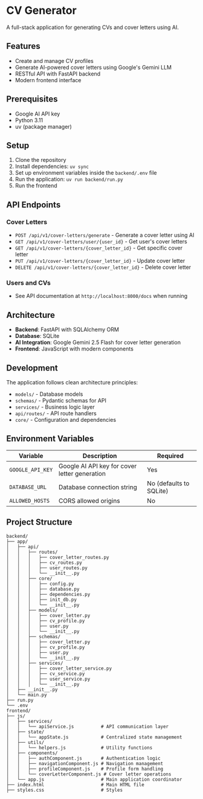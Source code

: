 # CV Generator

A full-stack application for generating CVs and cover letters using AI.

## Features

- Create and manage CV profiles
- Generate AI-powered cover letters using Google's Gemini LLM
- RESTful API with FastAPI backend
- Modern frontend interface

## Prerequisites

- Google AI API key
- Python 3.11
- uv (package manager)

## Setup

1. Clone the repository
2. Install dependencies: `uv sync`
3. Set up environment variables inside the `backend/.env` file
4. Run the application: `uv run backend/run.py`
5. Run the frontend

## API Endpoints

### Cover Letters

- `POST /api/v1/cover-letters/generate` - Generate a cover letter using AI
- `GET /api/v1/cover-letters/user/{user_id}` - Get user's cover letters
- `GET /api/v1/cover-letters/{cover_letter_id}` - Get specific cover letter
- `PUT /api/v1/cover-letters/{cover_letter_id}` - Update cover letter
- `DELETE /api/v1/cover-letters/{cover_letter_id}` - Delete cover letter

### Users and CVs

- See API documentation at `http://localhost:8000/docs` when running

## Architecture

- **Backend**: FastAPI with SQLAlchemy ORM
- **Database**: SQLite
- **AI Integration**: Google Gemini 2.5 Flash for cover letter generation
- **Frontend**: JavaScript with modern components

## Development

The application follows clean architecture principles:

- `models/` - Database models
- `schemas/` - Pydantic schemas for API
- `services/` - Business logic layer
- `api/routes/` - API route handlers
- `core/` - Configuration and dependencies

## Environment Variables

| Variable | Description | Required |
|----------|-------------|----------|
| `GOOGLE_API_KEY` | Google AI API key for cover letter generation | Yes |
| `DATABASE_URL` | Database connection string | No (defaults to SQLite) |
| `ALLOWED_HOSTS` | CORS allowed origins | No |


## Project Structure

```
backend/
├── app/
│   ├── api/
│   │   ├── routes/
│   │   │   ├── cover_letter_routes.py
│   │   │   ├── cv_routes.py
│   │   │   ├── user_routes.py
│   │   │   └── __init__.py
│   │   ├── core/
│   │   │   ├── config.py
│   │   │   ├── database.py
│   │   │   ├── dependencies.py
│   │   │   ├── init_db.py
│   │   │   └── __init__.py
│   │   ├── models/
│   │   │   ├── cover_letter.py
│   │   │   ├── cv_profile.py
│   │   │   ├── user.py
│   │   │   └── __init__.py
│   │   ├── schemas/
│   │   │   ├── cover_letter.py
│   │   │   ├── cv_profile.py
│   │   │   ├── user.py
│   │   │   └── __init__.py
│   │   ├── services/
│   │   │   ├── cover_letter_service.py
│   │   │   ├── cv_service.py
│   │   │   ├── user_service.py
│   │   │   └── __init__.py
│   ├── __init__.py
│   └── main.py
├── run.py
└── .env
frontend/
├── js/
│   ├── services/
│   │   └── apiService.js          # API communication layer
│   ├── state/
│   │   └── appState.js            # Centralized state management
│   ├── utils/
│   │   └── helpers.js             # Utility functions
│   ├── components/
│   │   ├── authComponent.js       # Authentication logic
│   │   ├── navigationComponent.js # Navigation management
│   │   ├── profileComponent.js    # Profile form handling
│   │   └── coverLetterComponent.js # Cover letter operations
│   └── app.js                     # Main application coordinator
├── index.html                     # Main HTML file
├── styles.css                     # Styles
```